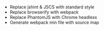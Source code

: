 - Replace jshint & JSCS with standard style
- Replace browserify with webpack
- Replace PhantomJS with Chrome headless
- Generate webpack min file with source map
